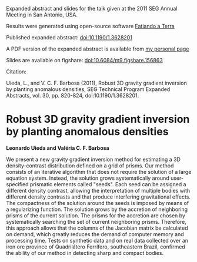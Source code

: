 Expanded abstract and slides for the talk given at the 2011 SEG Annual Meeting
in San Antonio, USA.

Results were generated using open-source software [Fatiando a
Terra](http://fatiando.org)

Published expanded abstract:
[doi:10.1190/1.3628201](http://library.seg.org/doi/abs/10.1190/1.3628201)

A PDF version of the expanded abstract is available from
[my personal page](http://fatiando.org/people/uieda/)

Slides are available on figshare:
[doi:10.6084/m9.figshare.156863](http://dx.doi.org/10.6084/m9.figshare.156863)

Citation:

Uieda, L., and V. C. F. Barbosa (2011), Robust 3D gravity gradient inversion by
planting anomalous densities, SEG Technical Program Expanded Abstracts, vol.
30, pp. 820-824, doi:10.1190/1.3628201.


# Robust 3D gravity gradient inversion by planting anomalous densities

**Leonardo Uieda and Valéria C. F. Barbosa**

We present a new gravity gradient inversion method for estimating a 3D
density-contrast distribution defined on a grid of prisms. Our method consists
of an iterative algorithm that does not require the solution of a large equation
system. Instead, the solution grows systematically around user-specified
prismatic elements called "seeds". Each seed can be assigned a different density
contrast, allowing the interpretation of multiple bodies with different density
contrasts and that produce interfering gravitational effects. The compactness of
the solution around the seeds is imposed by means of a regularizing function.
The solution grows by the accretion of neighboring prisms of the current
solution. The prisms for the accretion are chosen by systematically searching
the set of current neighboring prisms. Therefore, this approach allows that the
columns of the Jacobian matrix be calculated on demand, which greatly reduces
the demand of computer memory and processing time. Tests on synthetic data and
on real data collected over an iron ore province of Quadrilátero Ferrífero,
southeastern Brazil, confirmed the ability of our method in detecting sharp and
compact bodies.

